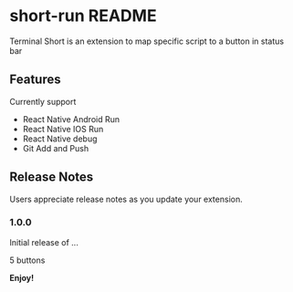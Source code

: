 # short-run README

Terminal Short is an extension to map specific script to a button in status bar

## Features

Currently support 
- React Native Android Run
- React Native IOS Run
- React Native debug
- Git Add and Push

## Release Notes

Users appreciate release notes as you update your extension.

### 1.0.0

Initial release of ... 

5 buttons



**Enjoy!**
